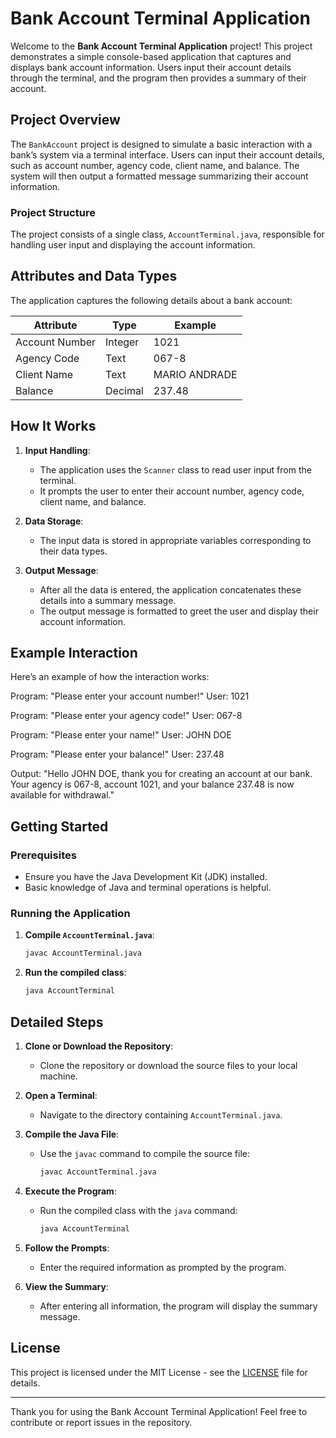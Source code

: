 # Bank Account Terminal Application

Welcome to the **Bank Account Terminal Application** project! This project demonstrates a simple console-based application that captures and displays bank account information. Users input their account details through the terminal, and the program then provides a summary of their account.

## Project Overview

The `BankAccount` project is designed to simulate a basic interaction with a bank’s system via a terminal interface. Users can input their account details, such as account number, agency code, client name, and balance. The system will then output a formatted message summarizing their account information.

### Project Structure

The project consists of a single class, `AccountTerminal.java`, responsible for handling user input and displaying the account information.

## Attributes and Data Types

The application captures the following details about a bank account:

| Attribute    | Type    | Example       |
|--------------|---------|---------------|
| Account Number | Integer | 1021          |
| Agency Code  | Text    | 067-8         |
| Client Name  | Text    | MARIO ANDRADE |
| Balance      | Decimal | 237.48        |

## How It Works

1. **Input Handling**:
   - The application uses the `Scanner` class to read user input from the terminal.
   - It prompts the user to enter their account number, agency code, client name, and balance.

2. **Data Storage**:
   - The input data is stored in appropriate variables corresponding to their data types.

3. **Output Message**:
   - After all the data is entered, the application concatenates these details into a summary message.
   - The output message is formatted to greet the user and display their account information.

## Example Interaction

Here’s an example of how the interaction works:

Program: "Please enter your account number!"
User: 1021

Program: "Please enter your agency code!"
User: 067-8

Program: "Please enter your name!"
User: JOHN DOE

Program: "Please enter your balance!"
User: 237.48

Output: "Hello JOHN DOE, thank you for creating an account at our bank. Your agency is 067-8, account 1021, and your balance 237.48 is now available for withdrawal."


## Getting Started

### Prerequisites

- Ensure you have the Java Development Kit (JDK) installed.
- Basic knowledge of Java and terminal operations is helpful.

### Running the Application

1. **Compile `AccountTerminal.java`**:
    ```bash
    javac AccountTerminal.java
    ```
2. **Run the compiled class**:
    ```bash
    java AccountTerminal
    ```

## Detailed Steps

1. **Clone or Download the Repository**:
   - Clone the repository or download the source files to your local machine.

2. **Open a Terminal**:
   - Navigate to the directory containing `AccountTerminal.java`.

3. **Compile the Java File**:
   - Use the `javac` command to compile the source file:
     ```bash
     javac AccountTerminal.java
     ```

4. **Execute the Program**:
   - Run the compiled class with the `java` command:
     ```bash
     java AccountTerminal
     ```

5. **Follow the Prompts**:
   - Enter the required information as prompted by the program.

6. **View the Summary**:
   - After entering all information, the program will display the summary message.

## License

This project is licensed under the MIT License - see the [LICENSE](LICENSE) file for details.

---

Thank you for using the Bank Account Terminal Application! Feel free to contribute or report issues in the repository.
